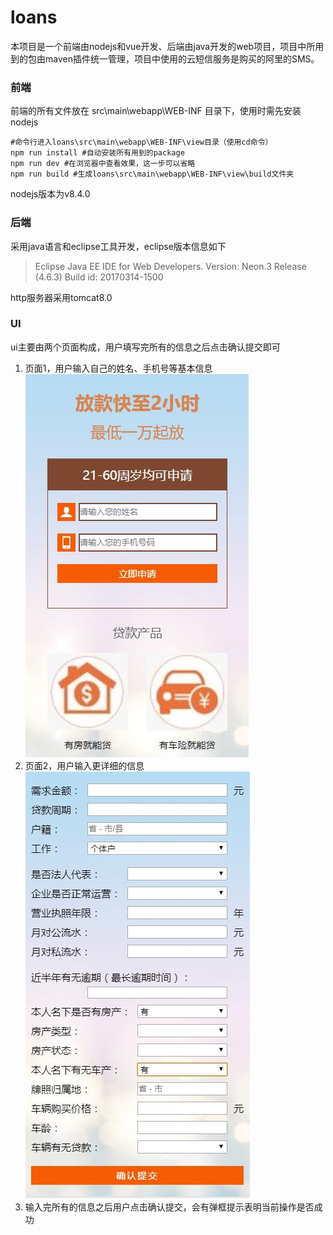 # loans
本项目是一个前端由nodejs和vue开发、后端由java开发的web项目，项目中所用到的包由maven插件统一管理，项目中使用的云短信服务是购买的阿里的SMS。

### 前端
前端的所有文件放在 src\main\webapp\WEB-INF 目录下，使用时需先安装nodejs
```
#命令行进入loans\src\main\webapp\WEB-INF\view目录（使用cd命令）
npm run install #自动安装所有用到的package
npm run dev #在浏览器中查看效果，这一步可以省略
npm run build #生成loans\src\main\webapp\WEB-INF\view\build文件夹
```

nodejs版本为v8.4.0


### 后端
采用java语言和eclipse工具开发，eclipse版本信息如下
>Eclipse Java EE IDE for Web Developers.
>Version: Neon.3 Release (4.6.3)
>Build id: 20170314-1500

http服务器采用tomcat8.0


### UI
ui主要由两个页面构成，用户填写完所有的信息之后点击确认提交即可
1. 页面1，用户输入自己的姓名、手机号等基本信息
![image](https://github.com/PowerfulSpider/loans/blob/master/doc/页面1.jpg)
2. 页面2，用户输入更详细的信息
![image](https://github.com/PowerfulSpider/loans/blob/master/doc/页面2.jpg)
3. 输入完所有的信息之后用户点击确认提交，会有弹框提示表明当前操作是否成功